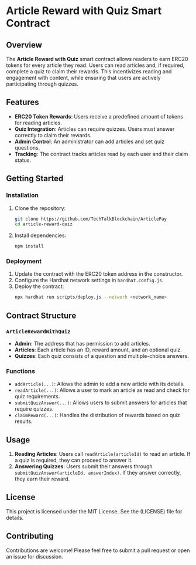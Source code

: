 

# Article Reward with Quiz Smart Contract

## Overview

The **Article Reward with Quiz** smart contract allows readers to earn ERC20 tokens for every article they read. Users can read articles and, if required, complete a quiz to claim their rewards. This incentivizes reading and engagement with content, while ensuring that users are actively participating through quizzes.

## Features

- **ERC20 Token Rewards**: Users receive a predefined amount of tokens for reading articles.
- **Quiz Integration**: Articles can require quizzes. Users must answer correctly to claim their rewards.
- **Admin Control**: An administrator can add articles and set quiz questions.
- **Tracking**: The contract tracks articles read by each user and their claim status.

## Getting Started

### Installation

1. Clone the repository:
    ```bash
    git clone https://github.com/TechTalkBlockchain/ArticlePay
    cd article-reward-quiz
    ```

2. Install dependencies:
    ```bash
    npm install
    ```

### Deployment

1. Update the contract with the ERC20 token address in the constructor.
2. Configure the Hardhat network settings in `hardhat.config.js`.
3. Deploy the contract:
    ```bash
    npx hardhat run scripts/deploy.js --network <network_name>
    ```

## Contract Structure

### `ArticleRewardWithQuiz`

- **Admin**: The address that has permission to add articles.
- **Articles**: Each article has an ID, reward amount, and an optional quiz.
- **Quizzes**: Each quiz consists of a question and multiple-choice answers.

### Functions

- `addArticle(...)`: Allows the admin to add a new article with its details.
- `readArticle(...)`: Allows a user to mark an article as read and check for quiz requirements.
- `submitQuizAnswer(...)`: Allows users to submit answers for articles that require quizzes.
- `claimReward(...)`: Handles the distribution of rewards based on quiz results.

## Usage

1. **Reading Articles**: Users call `readArticle(articleId)` to read an article. If a quiz is required, they can proceed to answer it.
2. **Answering Quizzes**: Users submit their answers through `submitQuizAnswer(articleId, answerIndex)`. If they answer correctly, they earn their reward.

## License

This project is licensed under the MIT License. See the (LICENSE) file for details.

## Contributing

Contributions are welcome! Please feel free to submit a pull request or open an issue for discussion.

